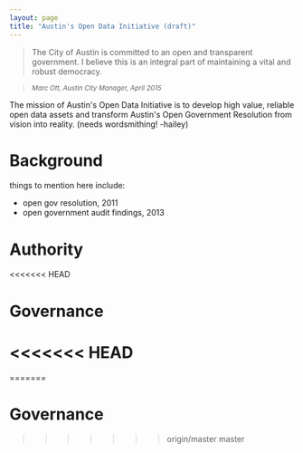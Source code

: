 ```yaml
---
layout: page
title: "Austin's Open Data Initiative (draft)"
---
```


> The City of Austin is committed to an open and transparent government. I believe this is an integral part of maintaining a vital and robust democracy.

> <em><small>Marc Ott, Austin City Manager, April 2015</small></em>

The mission of Austin's Open Data Initiative is to develop high value, reliable open data assets and transform Austin's Open Government Resolution from vision into reality. (needs wordsmithing! -hailey)

# Background

things to mention here include: 
- open gov resolution, 2011
- open government audit findings, 2013

# Authority

<<<<<<< HEAD
# Governance
<<<<<<< HEAD
=======
=======
# Governance
>>>>>>> origin/master
>>>>>>> master

